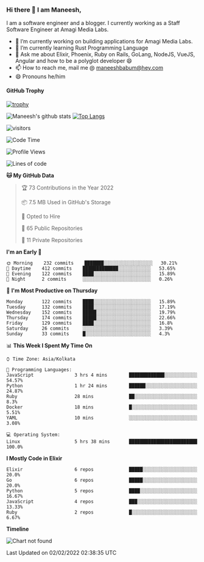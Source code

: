 ### Hi there 👋 I am Maneesh,

I am a software engineer and a blogger. I currently working as a Staff Software Engineer at Amagi Media Labs.


- 🔭 I’m currently working on building applications for Amagi Media Labs.
- 🌱 I’m currently learning Rust Programming Language
- 💬 Ask me about Elixir, Phoenix, Ruby on Rails, GoLang, NodeJS, VueJS, Angular and how to be a polyglot developer 😄
- 📫 How to reach me, mail me @ maneeshbabum@hey.com
- 😄 Pronouns he/him

#### GitHub Trophy
[![trophy](https://github-profile-trophy.vercel.app/?username=mbm-c)](https://github.com/ryo-ma/github-profile-trophy)

![Maneesh's github stats](https://github-readme-stats.vercel.app/api?username=mbm-c&show_icons=true)
[![Top Langs](https://github-readme-stats.vercel.app/api/top-langs/?username=mbm-c)](https://github.com/anuraghazra/github-readme-stats)


![visitors](https://visitor-badge.glitch.me/badge?page_id=maneeshbabu.maneeshbabu)

<!--START_SECTION:waka-->
![Code Time](http://img.shields.io/badge/Code%20Time-444%20hrs%205%20mins-blue)

![Profile Views](http://img.shields.io/badge/Profile%20Views-4-blue)

![Lines of code](https://img.shields.io/badge/From%20Hello%20World%20I%27ve%20Written-282%20Thousand%20lines%20of%20code-blue)

**🐱 My GitHub Data** 

> 🏆 73 Contributions in the Year 2022
 > 
> 📦 7.5 MB Used in GitHub's Storage 
 > 
> 💼 Opted to Hire
 > 
> 📜 65 Public Repositories 
 > 
> 🔑 11 Private Repositories  
 > 
**I'm an Early 🐤** 

```text
🌞 Morning    232 commits    ███████░░░░░░░░░░░░░░░░░░   30.21% 
🌆 Daytime    412 commits    █████████████░░░░░░░░░░░░   53.65% 
🌃 Evening    122 commits    ████░░░░░░░░░░░░░░░░░░░░░   15.89% 
🌙 Night      2 commits      ░░░░░░░░░░░░░░░░░░░░░░░░░   0.26%

```
📅 **I'm Most Productive on Thursday** 

```text
Monday       122 commits    ████░░░░░░░░░░░░░░░░░░░░░   15.89% 
Tuesday      132 commits    ████░░░░░░░░░░░░░░░░░░░░░   17.19% 
Wednesday    152 commits    █████░░░░░░░░░░░░░░░░░░░░   19.79% 
Thursday     174 commits    █████░░░░░░░░░░░░░░░░░░░░   22.66% 
Friday       129 commits    ████░░░░░░░░░░░░░░░░░░░░░   16.8% 
Saturday     26 commits     ░░░░░░░░░░░░░░░░░░░░░░░░░   3.39% 
Sunday       33 commits     █░░░░░░░░░░░░░░░░░░░░░░░░   4.3%

```


📊 **This Week I Spent My Time On** 

```text
⌚︎ Time Zone: Asia/Kolkata

💬 Programming Languages: 
JavaScript               3 hrs 4 mins        █████████████░░░░░░░░░░░░   54.57% 
Python                   1 hr 24 mins        ██████░░░░░░░░░░░░░░░░░░░   24.87% 
Ruby                     28 mins             ██░░░░░░░░░░░░░░░░░░░░░░░   8.3% 
Docker                   18 mins             █░░░░░░░░░░░░░░░░░░░░░░░░   5.51% 
YAML                     10 mins             ░░░░░░░░░░░░░░░░░░░░░░░░░   3.08%

💻 Operating System: 
Linux                    5 hrs 38 mins       █████████████████████████   100.0%

```

**I Mostly Code in Elixir** 

```text
Elixir                   6 repos             █████░░░░░░░░░░░░░░░░░░░░   20.0% 
Go                       6 repos             █████░░░░░░░░░░░░░░░░░░░░   20.0% 
Python                   5 repos             ████░░░░░░░░░░░░░░░░░░░░░   16.67% 
JavaScript               4 repos             ███░░░░░░░░░░░░░░░░░░░░░░   13.33% 
Ruby                     2 repos             █░░░░░░░░░░░░░░░░░░░░░░░░   6.67%

```


**Timeline**

![Chart not found](https://raw.githubusercontent.com/mbm-c/mbm-c/master/charts/bar_graph.png) 


 Last Updated on 02/02/2022 02:38:35 UTC
<!--END_SECTION:waka-->

<!--
**maneeshbabu/maneeshbabu** is a ✨ _special_ ✨ repository because its `README.md` (this file) appears on your GitHub profile.

Here are some ideas to get you started:

- 🔭 I’m currently working on ...
- 🌱 I’m currently learning ...
- 👯 I’m looking to collaborate on ...
- 🤔 I’m looking for help with ...
- 💬 Ask me about ...
- 📫 How to reach me: ...
- 😄 Pronouns: ...
- ⚡ Fun fact: ...
-->
